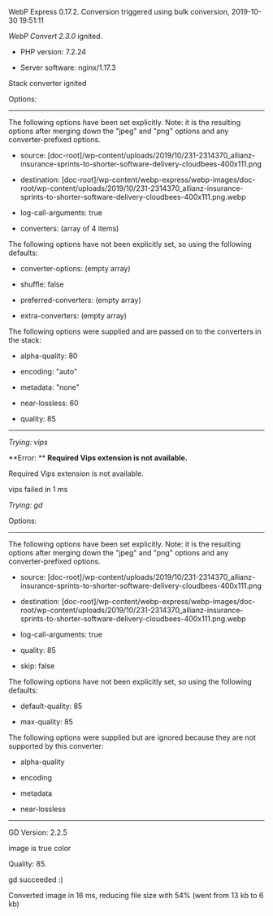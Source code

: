WebP Express 0.17.2. Conversion triggered using bulk conversion, 2019-10-30 19:51:11

*WebP Convert 2.3.0*  ignited.
- PHP version: 7.2.24
- Server software: nginx/1.17.3

Stack converter ignited

Options:
------------
The following options have been set explicitly. Note: it is the resulting options after merging down the "jpeg" and "png" options and any converter-prefixed options.
- source: [doc-root]/wp-content/uploads/2019/10/231-2314370_allianz-insurance-sprints-to-shorter-software-delivery-cloudbees-400x111.png
- destination: [doc-root]/wp-content/webp-express/webp-images/doc-root/wp-content/uploads/2019/10/231-2314370_allianz-insurance-sprints-to-shorter-software-delivery-cloudbees-400x111.png.webp
- log-call-arguments: true
- converters: (array of 4 items)

The following options have not been explicitly set, so using the following defaults:
- converter-options: (empty array)
- shuffle: false
- preferred-converters: (empty array)
- extra-converters: (empty array)

The following options were supplied and are passed on to the converters in the stack:
- alpha-quality: 80
- encoding: "auto"
- metadata: "none"
- near-lossless: 60
- quality: 85
------------


*Trying: vips* 

**Error: ** **Required Vips extension is not available.** 
Required Vips extension is not available.
vips failed in 1 ms

*Trying: gd* 

Options:
------------
The following options have been set explicitly. Note: it is the resulting options after merging down the "jpeg" and "png" options and any converter-prefixed options.
- source: [doc-root]/wp-content/uploads/2019/10/231-2314370_allianz-insurance-sprints-to-shorter-software-delivery-cloudbees-400x111.png
- destination: [doc-root]/wp-content/webp-express/webp-images/doc-root/wp-content/uploads/2019/10/231-2314370_allianz-insurance-sprints-to-shorter-software-delivery-cloudbees-400x111.png.webp
- log-call-arguments: true
- quality: 85
- skip: false

The following options have not been explicitly set, so using the following defaults:
- default-quality: 85
- max-quality: 85

The following options were supplied but are ignored because they are not supported by this converter:
- alpha-quality
- encoding
- metadata
- near-lossless
------------

GD Version: 2.2.5
image is true color
Quality: 85. 
gd succeeded :)

Converted image in 16 ms, reducing file size with 54% (went from 13 kb to 6 kb)
